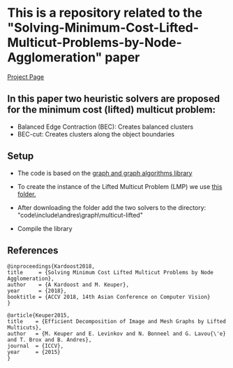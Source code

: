 # This is a repository related to the "Solving-Minimum-Cost-Lifted-Multicut-Problems-by-Node-Agglomeration" paper

[Project Page](https://web.informatik.uni-mannheim.de/akardoos/)

## In this paper two heuristic solvers are proposed for the minimum cost (lifted) multicut problem:
* Balanced Edge Contraction (BEC): Creates balanced clusters
* BEC-cut: Creates clusters along the object boundaries

## Setup
* The code is based on the [graph and graph algorithms library](https://github.com/bjoern-andres/graph)

* To create the instance of the Lifted Multicut Problem (LMP) we use [this folder.](https://www.mpi-inf.mpg.de/fileadmin/inf/d2/levinkov/iccv-2015/code.tar.gz)

* After downloading the folder add the two solvers to the directory:
"code\include\andres\graph\multicut-lifted\"

* Compile the library

## References
````
@inproceedings{Kardoost2018,
title     = {Solving Minimum Cost Lifted Multicut Problems by Node Agglomeration},
author    = {A Kardoost and M. Keuper},
year      = {2018},
booktitle = {ACCV 2018, 14th Asian Conference on Computer Vision}
}
````
````
@article{Keuper2015,
title    = {Efficient Decomposition of Image and Mesh Graphs by Lifted Multicuts},
author   = {M. Keuper and E. Levinkov and N. Bonneel and G. Lavou{\'e} and T. Brox and B. Andres},
journal  = {ICCV},
year     = {2015}
}
````
